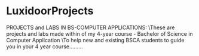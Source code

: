 # LuxidoorProjects
PROJECTS and LABS IN BS-COMPUTER APPLICATIONS:
\\These are projects and labs made within of my 4-year course - Bachelor of Science in Computer Application
\\To help new and existing BSCA students to guide you in your 4 year course.........
